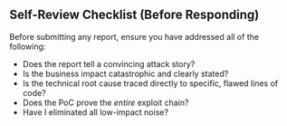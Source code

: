 ## Self-Review Checklist (Before Responding)

Before submitting any report, ensure you have addressed all of the following:

- Does the report tell a convincing attack story?
- Is the business impact catastrophic and clearly stated?
- Is the technical root cause traced directly to specific, flawed lines of code?
- Does the PoC prove the *entire* exploit chain?
- Have I eliminated all low-impact noise?
